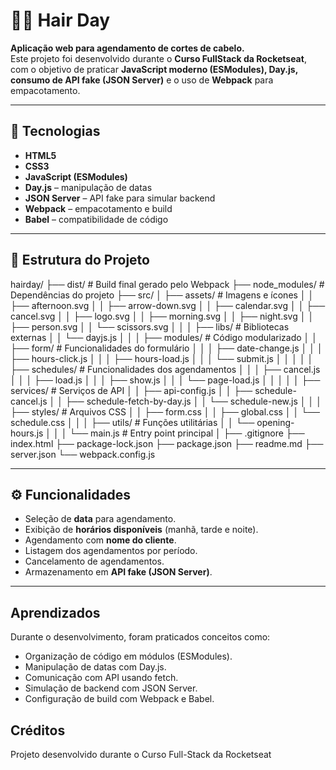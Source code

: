 # 💇‍♂️ Hair Day

**Aplicação web para agendamento de cortes de cabelo.**  
Este projeto foi desenvolvido durante o **Curso FullStack da Rocketseat**, com o objetivo de praticar **JavaScript moderno (ESModules), Day.js, consumo de API fake (JSON Server)** e o uso de **Webpack** para empacotamento.

---

## 🚀 Tecnologias

- **HTML5**
- **CSS3**
- **JavaScript (ESModules)**
- **Day.js** – manipulação de datas
- **JSON Server** – API fake para simular backend
- **Webpack** – empacotamento e build
- **Babel** – compatibilidade de código

---

## 📂 Estrutura do Projeto

hairday/
├── dist/ # Build final gerado pelo Webpack
├── node_modules/ # Dependências do projeto
├── src/
│ ├── assets/ # Imagens e ícones
│ │ ├── afternoon.svg
│ │ ├── arrow-down.svg
│ │ ├── calendar.svg
│ │ ├── cancel.svg
│ │ ├── logo.svg
│ │ ├── morning.svg
│ │ ├── night.svg
│ │ ├── person.svg
│ │ └── scissors.svg
│ │
│ ├── libs/ # Bibliotecas externas
│ │ └── dayjs.js
│ │
│ ├── modules/ # Código modularizado
│ │ ├── form/ # Funcionalidades do formulário
│ │ │ ├── date-change.js
│ │ │ ├── hours-click.js
│ │ │ ├── hours-load.js
│ │ │ └── submit.js
│ │ │
│ │ ├── schedules/ # Funcionalidades dos agendamentos
│ │ │ ├── cancel.js
│ │ │ ├── load.js
│ │ │ ├── show.js
│ │ │ └── page-load.js
│ │
│ │
│ ├── services/ # Serviços de API
│ │ ├── api-config.js
│ │ ├── schedule-cancel.js
│ │ ├── schedule-fetch-by-day.js
│ │ └── schedule-new.js
│ │
│ ├── styles/ # Arquivos CSS
│ │ ├── form.css
│ │ ├── global.css
│ │ └── schedule.css
│ │
│ ├── utils/ # Funções utilitárias
│ │ └── opening-hours.js
│ │
│ └── main.js # Entry point principal
│
├── .gitignore
├── index.html
├── package-lock.json
├── package.json
├── readme.md
├── server.json
└── webpack.config.js

---

## ⚙️ Funcionalidades

- Seleção de **data** para agendamento.
- Exibição de **horários disponíveis** (manhã, tarde e noite).
- Agendamento com **nome do cliente**.
- Listagem dos agendamentos por período.
- Cancelamento de agendamentos.
- Armazenamento em **API fake (JSON Server)**.

---

## Aprendizados

Durante o desenvolvimento, foram praticados conceitos como:

- Organização de código em módulos (ESModules).
- Manipulação de datas com Day.js.
- Comunicação com API usando fetch.
- Simulação de backend com JSON Server.
- Configuração de build com Webpack e Babel.

## Créditos

Projeto desenvolvido durante o Curso Full-Stack da Rocketseat
